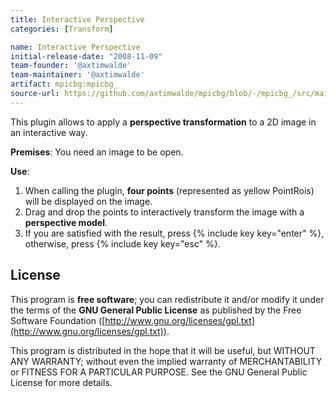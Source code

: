 ```yaml
---
title: Interactive Perspective
categories: [Transform]

name: Interactive Perspective
initial-release-date: "2008-11-09"
team-founder: '@axtimwalde'
team-maintainer: '@axtimwalde'
artifact: mpicbg:mpicbg_
source-url: https://github.com/axtimwalde/mpicbg/blob/-/mpicbg_/src/main/java/Transform_Perspective.java
---
```


This plugin allows to apply a **perspective transformation** to a 2D image in an interactive way.

**Premises**: You need an image to be open.

**Use**:

1.  When calling the plugin, **four points** (represented as yellow PointRois) will be displayed on the image.
2.  Drag and drop the points to interactively transform the image with a **perspective model**.
3.  If you are satisfied with the result, press {% include key key="enter" %}, otherwise, press {% include key key="esc" %}.

## License

This program is **free software**; you can redistribute it and/or modify it under the terms of the **GNU General Public License** as published by the Free Software Foundation ([http://www.gnu.org/licenses/gpl.txt](http://www.gnu.org/licenses/gpl.txt)).

This program is distributed in the hope that it will be useful, but WITHOUT ANY WARRANTY; without even the implied warranty of MERCHANTABILITY or FITNESS FOR A PARTICULAR PURPOSE. See the GNU General Public License for more details.
